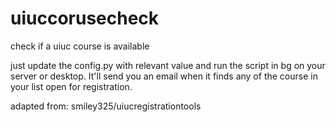 uiuccorusecheck
===============

check if a uiuc course is available


just update the config.py with relevant value and run the script in bg on your server or desktop. It'll send you an email when it finds any of the course in your list open for registration.

adapted from: smiley325/uiucregistrationtools